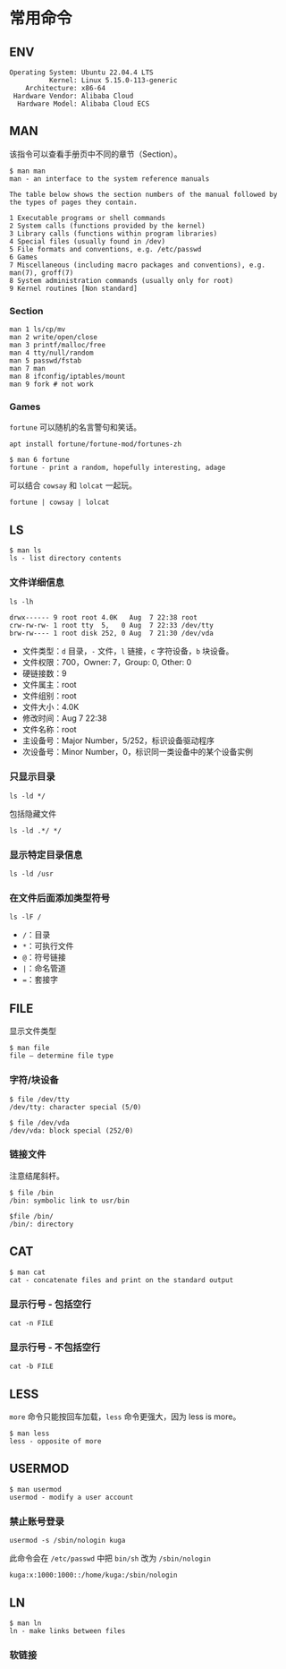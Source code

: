 # 常用命令

## ENV

```
Operating System: Ubuntu 22.04.4 LTS
          Kernel: Linux 5.15.0-113-generic
    Architecture: x86-64
 Hardware Vendor: Alibaba Cloud
  Hardware Model: Alibaba Cloud ECS
```

## MAN

该指令可以查看手册页中不同的章节（Section）。

```
$ man man
man - an interface to the system reference manuals

The table below shows the section numbers of the manual followed by the types of pages they contain.

1 Executable programs or shell commands
2 System calls (functions provided by the kernel)
3 Library calls (functions within program libraries)
4 Special files (usually found in /dev)
5 File formats and conventions, e.g. /etc/passwd
6 Games
7 Miscellaneous (including macro packages and conventions), e.g. man(7), groff(7)
8 System administration commands (usually only for root)
9 Kernel routines [Non standard]
```

### Section

```
man 1 ls/cp/mv
man 2 write/open/close
man 3 printf/malloc/free
man 4 tty/null/random
man 5 passwd/fstab
man 7 man
man 8 ifconfig/iptables/mount
man 9 fork # not work
```

### Games

`fortune` 可以随机的名言警句和笑话。

```
apt install fortune/fortune-mod/fortunes-zh
```

```
$ man 6 fortune
fortune - print a random, hopefully interesting, adage
```

可以结合 `cowsay` 和 `lolcat` 一起玩。

```
fortune | cowsay | lolcat
```

## LS

```
$ man ls
ls - list directory contents
```

### 文件详细信息

```
ls -lh
```

```
drwx------ 9 root root 4.0K   Aug  7 22:38 root
crw-rw-rw- 1 root tty  5,   0 Aug  7 22:33 /dev/tty
brw-rw---- 1 root disk 252, 0 Aug  7 21:30 /dev/vda
```

* 文件类型：`d` 目录，`-` 文件，`l` 链接，`c` 字符设备，`b` 块设备。
* 文件权限：700，Owner: 7，Group: 0, Other: 0
* 硬链接数：9
* 文件属主：root
* 文件组别：root
* 文件大小：4.0K
* 修改时间：Aug 7 22:38
* 文件名称：root
* 主设备号：Major Number，5/252，标识设备驱动程序
* 次设备号：Minor Number，0，标识同一类设备中的某个设备实例

### 只显示目录

```
ls -ld */
```

包括隐藏文件

```
ls -ld .*/ */
```

### 显示特定目录信息

```
ls -ld /usr
```

### 在文件后面添加类型符号

```
ls -lF /
```

* `/`：目录
* `*`：可执行文件
* `@`：符号链接
* `|`：命名管道
* `=`：套接字

## FILE

显示文件类型

```
$ man file
file — determine file type
```

### 字符/块设备

```
$ file /dev/tty
/dev/tty: character special (5/0)
```

```
$ file /dev/vda
/dev/vda: block special (252/0)
```

### 链接文件

注意结尾斜杆。

```
$ file /bin
/bin: symbolic link to usr/bin
```

```
$file /bin/
/bin/: directory
```

## CAT

```
$ man cat
cat - concatenate files and print on the standard output
```

### 显示行号 - 包括空行

```
cat -n FILE
```

### 显示行号 - 不包括空行

```
cat -b FILE
```

## LESS

`more` 命令只能按回车加载，`less` 命令更强大，因为 less is more。

```
$ man less
less - opposite of more
```

## USERMOD

```
$ man usermod
usermod - modify a user account
```

### 禁止账号登录

```
usermod -s /sbin/nologin kuga
```

此命令会在 `/etc/passwd` 中把 `bin/sh` 改为 `/sbin/nologin`

```
kuga:x:1000:1000::/home/kuga:/sbin/nologin
```

## LN

```
$ man ln
ln - make links between files
```

### 软链接
